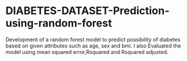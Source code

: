 # DIABETES-DATASET-Prediction-using-random-forest
Development of a random forest model to predict possibility of diabetes based on given attributes such as age, sex and bmi. 
I also Evaluated the model using mean squared error,Rsquared and Rsquared adjusted.
